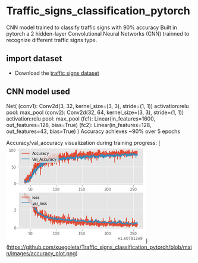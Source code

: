 # Traffic_signs_classification_pytorch
CNN model trained to classify traffic signs with 90% accuracy
Built in pytorch a 2 hidden-layer Convolutional Neural Networks (CNN) trainned to recognize different traffic signs type.

## import dataset
* Download the [traffic signs dataset](https://www.kaggle.com/meowmeowmeowmeowmeow/gtsrb-german-traffic-sign/download)

## CNN model used 
Net(
  (conv1): Conv2d(3, 32, kernel_size=(3, 3), stride=(1, 1))
  activation:relu
  pool: max_pool
  (conv2): Conv2d(32, 64, kernel_size=(3, 3), stride=(1, 1))
  activation:relu
  pool: max_pool
  (fc1): Linear(in_features=1600, out_features=128, bias=True)
  (fc2): Linear(in_features=128, out_features=43, bias=True)
)
Accuracy achieves ~90% over 5 epochs

Accuracy/val_accuracy visualization during training progress:
[![accuracy plot](https://github.com/xuegoleta/Traffic_signs_classification_pytorch/blob/main/images/accuracy_plot.png)] (https://github.com/xuegoleta/Traffic_signs_classification_pytorch/blob/main/images/accuracy_plot.png)
